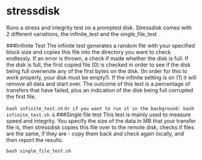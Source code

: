 stressdisk
==========

Runs a stress and integrity test on a prompted disk. Stressdisk comes with 2 different variations, the infinite_test and the single_file_test

###Infinite Test
The infinite test generates a random file with your specified block size and copies this file into the directory you want to check endlessly. If an error is thrown, a check if made whether the disk is full. If the disk is full, the first copied file (0) is checked in order to see if the disk being full overwrote any of the first bytes on the disk. (In order for this to work properly, your disk must be empty!). If the infinite setting is on (1) it will remove all data and start over. The outcome of this test is a percentage of transfers that have failed, plus an indication of the disk being full corrupted the first file.

```bash infinite_test.sh```
```Or if you want to run it in the background: bash infinite_test.sh &```
###Single file test
This test is mainly used to measure speed and integrity. You specify the size of the data in MB that your transfer file is, then stressdisk copies this file over to the remote disk, checks if files are the same, if they are - copy them back and check again locally, and then report the results. 

```bash single_file_test.sh```